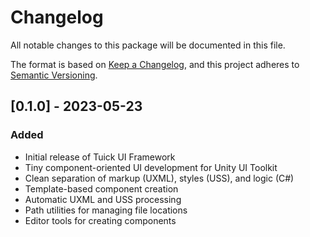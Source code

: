 # Changelog

All notable changes to this package will be documented in this file.

The format is based on [Keep a Changelog](https://keepachangelog.com/en/1.0.0/),
and this project adheres to [Semantic Versioning](https://semver.org/spec/v2.0.0.html).

## [0.1.0] - 2023-05-23

### Added
- Initial release of Tuick UI Framework
- Tiny component-oriented UI development for Unity UI Toolkit
- Clean separation of markup (UXML), styles (USS), and logic (C#)
- Template-based component creation
- Automatic UXML and USS processing
- Path utilities for managing file locations
- Editor tools for creating components
